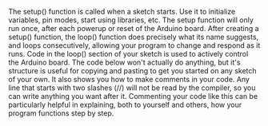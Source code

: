The setup() function is called when a sketch starts. Use it to initialize variables, pin modes, start using libraries, etc. The setup function will only run once, after each powerup or reset of the Arduino board.
After creating a setup() function, the loop() function does precisely what its name suggests, and loops consecutively, allowing your program to change and respond as it runs. Code in the loop() section of your sketch is used to actively control the Arduino board.
The code below won't actually do anything, but it's structure is useful for copying and pasting to get you started on any sketch of your own. It also shows you how to make comments in your code.
Any line that starts with two slashes (//) will not be read by the compiler, so you can write anything you want after it. Commenting your code like this can be particularly helpful in explaining, both to yourself and others, how your program functions step by step.
